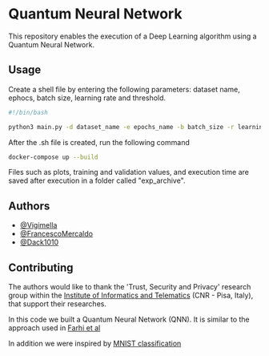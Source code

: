 # Quantum Neural Network

This repository enables the execution of a Deep Learning algorithm using a Quantum Neural Network.

## Usage
Create a shell file by entering the following parameters: dataset name, ephocs, batch size, learning rate and threshold.
```bash
#!/bin/bash

python3 main.py -d dataset_name -e epochs_name -b batch_size -r learning_rate -t threshold
```
After the .sh file is created, run the following command

```bash
docker-compose up --build
```
Files such as plots, training and validation values, and execution time are saved after execution in a folder called "exp_archive".
## Authors

- [@Vigimella](https://www.github.com/vigimella)
- [@FrancescoMercaldo](https://github.com/FrancescoMercaldo)
- [@Dack1010](https://github.com/Djack1010)

## Contributing

The authors would like to thank the 'Trust, Security and Privacy' research group within the [Institute of Informatics and Telematics](https://www.iit.cnr.it/) (CNR - Pisa, Italy), that support their researches.

In this code we built a Quantum Neural Network (QNN). It is similar to the approach used in [Farhi et al](https://arxiv.org/pdf/1802.06002.pdf)

In addition we were inspired by [MNIST classification](https://colab.research.google.com/github/tensorflow/quantum/blob/master/docs/tutorials/mnist.ipynb#scrollTo=udLObUVeGfTs)
